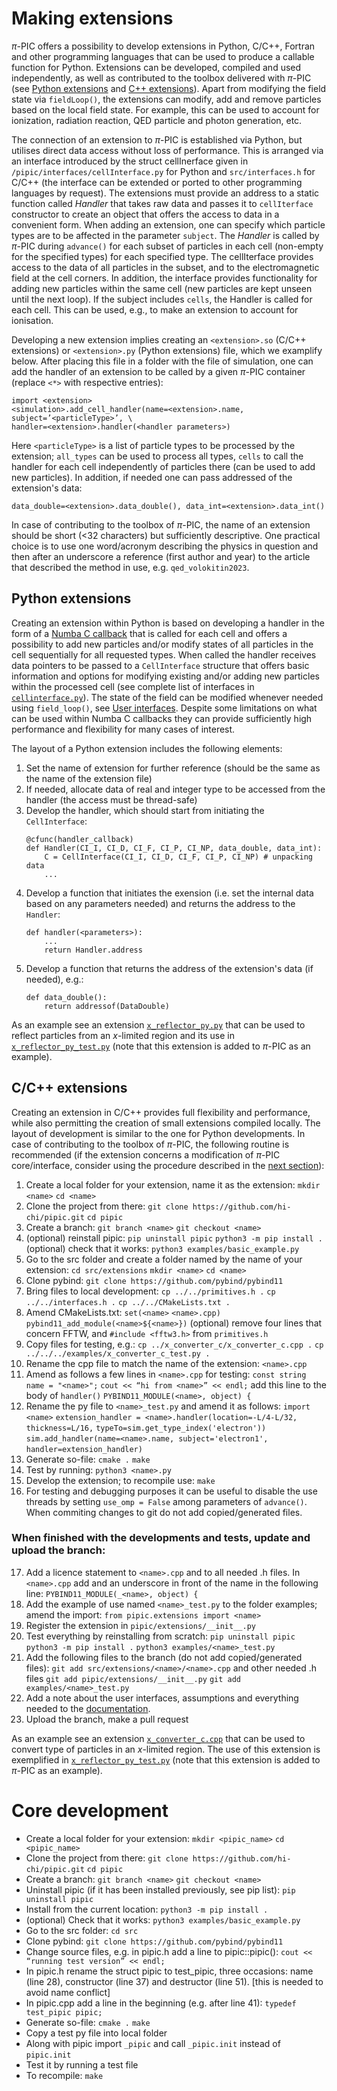 # Making extensions

$\pi$-PIC offers a possibility to develop extensions in Python, C/C++, Fortran and other programming languages that can be used to produce a callable function for Python. Extensions can be developed, compiled and used independently, as well as contributed to the toolbox delivered with $\pi$-PIC (see [Python extensions](https://github.com/hi-chi/pipic/blob/main/pipic/extensions) and [C++ extensions](https://github.com/hi-chi/pipic/blob/main/src/extensions)). Apart from modifying the field state via `fieldLoop()`, the extensions can modify, add and remove particles based on the local field state. For example, this can be used to account for ionization, radiation reaction, QED particle and photon generation, etc.

The connection of an extension to $\pi$-PIC is established via Python, but utilises direct data access without loss of performance. This is arranged via an interface introduced by the struct cellInerface given in `/pipic/interfaces/cellInterface.py` for Python and `src/interfaces.h` for C/C++ (the interface can be extended or ported to other programming languages by request). The extensions must provide an address to a static function called *Handler* that takes raw data and passes it to `cellIterface` constructor to create an object that offers the access to data in a convenient form. When adding an extension, one can specify which particle types are to be affected in the parameter `subject`. The *Handler* is called by $\pi$-PIC during `advance()` for each subset of particles in each cell (non-empty for the specified types) for each specified type. The cellIterface provides access to the data of all particles in the subset, and to the electromagnetic field at the cell corners. In addition, the interface provides functionality for adding new particles within the same cell (new particles are kept unseen until the next loop). If the subject includes `cells`, the Handler is called for each cell. This can be used, e.g., to make an extension to account for ionisation.

Developing a new extension implies creating an `<extension>.so` (C/C++ extensions) or `<extension>.py` (Python extensions) file, which we examplify below. After placing this file in a folder with the file of simulation, one can add the handler of an extension to be called by a given $\pi$-PIC container (replace `<*>` with respective entries):
```
import <extension>
<simulation>.add_cell_handler(name=<extension>.name, subject=’<particleType>’, \
handler=<extension>.handler(<handler parameters>)
```
Here `<particleType>` is a list of particle types to be processed by the extension; `all_types` can be used to process all types, `cells` to call the handler for each cell independently of particles there (can be used to add new particles). In addition, if needed one can pass addressed of the extension's data:
```
data_double=<extension>.data_double(), data_int=<extension>.data_int()
```

In case of contributing to the toolbox of $\pi$-PIC, the name of an extension should be short (<32 characters) but sufficiently descriptive. One practical choice is to use one word/acronym describing the physics in question and then after an underscore a reference (first author and year) to the article that described the method in use, e.g. `qed_volokitin2023`.

Python extensions
--
Creating an extension within Python is based on developing a handler in the form of a [Numba C callback](https://numba.readthedocs.io/en/stable/user/cfunc.html) that is called for each cell and offers a possibility to add new particles and/or modify states of all particles in the cell sequentially for all requested types. When called the handler receives data pointers to be passed to a `CellInterface` structure that offers basic information and options for modifying existing and/or adding new particles within the processed cell (see complete list of interfaces in [`cellinterface.py`](https://github.com/hi-chi/pipic/blob/main/pipic/interfaces/cellinterface.py)). The state of the field can be modified whenever needed using `field_loop()`, see [User interfaces](https://github.com/hi-chi/pipic/blob/main/docs/guides/INTERFACES.md). Despite some limitations on what can be used within Numba C callbacks they can provide sufficiently high performance and flexibility for many cases of interest.

The layout of a Python extension includes the following elements:
1.  Set the name of extension for further reference (should be the same as the name of the extension file)
2.  If needed, allocate data of real and integer type to be accessed from the handler (the access must be thread-safe)
3.  Develop the handler, which should start from initiating the `CellInterface`:
    ```
    @cfunc(handler_callback)
    def Handler(CI_I, CI_D, CI_F, CI_P, CI_NP, data_double, data_int):
        C = CellInterface(CI_I, CI_D, CI_F, CI_P, CI_NP) # unpacking data
        ...
    ```
4.  Develop a function that initiates the exension (i.e. set the internal data based on any parameters needed) and returns the address to the `Handler`:
    ```
    def handler(<parameters>):
        ...
        return Handler.address
    ```
5.  Develop a function that returns the address of the extension's data (if needed), e.g.:
    ```
    def data_double():
        return addressof(DataDouble)
    ```


As an example see an extension [`x_reflector_py.py`](https://github.com/hi-chi/pipic/blob/main/pipic/extensions/x_reflector_py.py) that can be used to reflect particles from an $x$-limited region and its use in [`x_reflector_py_test.py`](https://github.com/hi-chi/pipic/blob/main/examples/x_reflector_py_test.py) (note that this extension is added to $\pi$-PIC as an example).

C/C++ extensions
--
Creating an extension in C/C++ provides full flexibility and performance, while also permitting the creation of small extensions compiled locally. The layout of development is similar to the one for Python developments. In case of contributing to the toolbox of $\pi$-PIC, the following routine is recommended (if the extension concerns a modification of $\pi$-PIC core/interface, consider using the procedure described in the [next section](#core-development)):


1. Create a local folder for your extension, name it as the extension:
	`mkdir <name>`
	`cd <name>`
2. Clone the project from there:
	`git clone https://github.com/hi-chi/pipic.git`
	`cd pipic`
3. Create a branch:
	`git branch <name>`
	`git checkout <name>`
4. (optional) reinstall pipic:
	`pip uninstall pipic`
    `python3 -m pip install .`
    (optional) check that it works:
	    `python3 examples/basic_example.py`
5. Go to the src folder and create a folder named by the name of your extension:
	`cd src/extensions`
	`mkdir <name>`
	`cd <name>`
6. Clone pybind:
	`git clone https://github.com/pybind/pybind11`
7. Bring files to local development:
	`cp ../../primitives.h .`
	`cp ../../interfaces.h .`
	`cp ../../CMakeLists.txt .`
8. Amend CMakeLists.txt:
	`set(<name>`
	`<name>.cpp)`
	`pybind11_add_module(<name>${<name>})`
	(optional) remove four lines that concern FFTW, and `#include <fftw3.h>` from `primitives.h`
9. Copy files for testing, e.g.:
	`cp ../x_converter_c/x_converter_c.cpp .`
	`cp ../../../examples/x_converter_c_test.py .`
11. Rename the cpp file to match the name of the extension: `<name>.cpp`
12. Amend as follows a few lines in `<name>.cpp` for testing:
	`const string name = "<name>";`
	`cout << “hi from <name>” << endl;` add this line to the body of `handler()`
	`PYBIND11_MODULE(<name>, object) {`
13. Rename the py file to `<name>_test.py` and amend it as follows:
	`import <name>`
	`extension_handler = <name>.handler(location=-L/4-L/32, thickness=L/16,`
	`typeTo=sim.get_type_index('electron'))`
	`sim.add_handler(name=<name>.name, subject='electron1',`
	`handler=extension_handler)`
14. Generate so-file:
    `cmake .`
    `make`
15. Test by running:
	`python3 <name>.py`
16. Develop the extension; to recompile use:
	`make`
17. For testing and debugging purposes it can be useful to disable the use threads by setting `use_omp = False` among parameters of `advance()`. When commiting changes to git do not add copied/generated files.

### When finished with the developments and tests, update and upload the branch:

17. Add a licence statement to `<name>.cpp` and to all needed .h files.
    In `<name>.cpp` add and an underscore in front of the name in the following line:
	`PYBIND11_MODULE(_<name>, object) {`
18. Add the example of use named `<name>_test.py` to the folder examples; amend the import:
	`from pipic.extensions import <name>`
19. Register the extension in `pipic/extensions/__init__.py`
20. Test everything by reinstalling from scratch:
	`pip uninstall pipic`
	`python3 -m pip install .`
	`python3 examples/<name>_test.py`
22. Add the following files to the branch (do not add copied/generated files):
    `git add src/extensions/<name>/<name>.cpp` and other needed .h files
	`git add pipic/extensions/__init__.py`
    `git add examples/<name>_test.py`
23. Add a note about the user interfaces, assumptions and everything needed to the [documentation](../EXTENSIONS.md).
24. Upload the branch, make a pull request


As an example see an extension [`x_converter_c.cpp`](https://github.com/hi-chi/pipic/blob/main/src/extensions/x_converter_c/x_converter_c.cpp) that can be used to convert type of particles in an $x$-limited region. The use of this extension is exemplified in [`x_reflector_py_test.py`](https://github.com/hi-chi/pipic/blob/main/examples/x_converter_c_test.py) (note that this extension is added to $\pi$-PIC as an example).

# Core development

- Create a local folder for your extension:
    `mkdir <pipic_name>`
    `cd <pipic_name>`
- Clone the project from there:
    `git clone https://github.com/hi-chi/pipic.git`
    `cd pipic`
- Create a branch:
    `git branch <name>`
    `git checkout <name>`
- Uninstall pipic (if it has been installed previously, see pip list):
    `pip uninstall pipic`
- Install from the current location:
    `python3 -m pip install .`
- (optional) Check that it works:
    `python3 examples/basic_example.py`
- Go to the src folder:
    `cd src`
- Clone pybind:
    `git clone https://github.com/pybind/pybind11`
- Change source files, e.g. in pipic.h add a line to pipic::pipic():
    `cout << “running test version” << endl;`
- In pipic.h rename the struct pipic to test_pipic, three occasions: name (line 28), constructor (line 37) and destructor (line 51). [this is needed to avoid name conflict]
- In pipic.cpp add a line in the beginning (e.g. after line 41):
    `typedef test_pipic pipic;`
- Generate so-file:
    `cmake .`
    `make`
- Copy a test py file into local folder
- Along with pipic import `_pipic` and call `_pipic.init` instead of `pipic.init`
- Test it by running a test file
- To recompile:
    `make`
